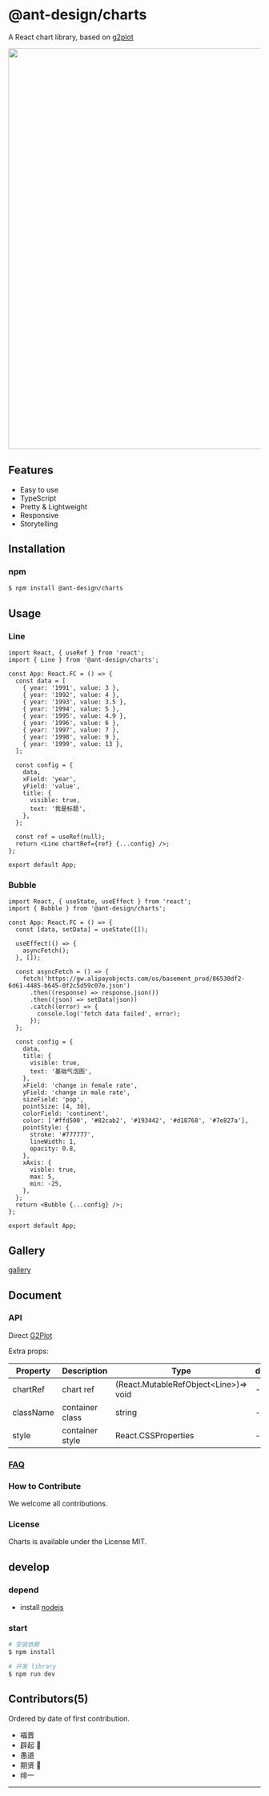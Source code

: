 # @ant-design/charts

A React chart library, based on [g2plot](https://antv-g2plot.gitee.io/zh)

<div align="center">
<img src="https://gw.alipayobjects.com/mdn/rms_d314dd/afts/img/A*sXqrRrEwFRQAAAAAAAAAAABkARQnAQ" width="800"/>
</div>

## Features

- Easy to use
- TypeScript
- Pretty & Lightweight
- Responsive
- Storytelling

## Installation

### npm

```bash | pure
$ npm install @ant-design/charts
```

## Usage

### Line

```tsx pure
import React, { useRef } from 'react';
import { Line } from '@ant-design/charts';

const App: React.FC = () => {
  const data = [
    { year: '1991', value: 3 },
    { year: '1992', value: 4 },
    { year: '1993', value: 3.5 },
    { year: '1994', value: 5 },
    { year: '1995', value: 4.9 },
    { year: '1996', value: 6 },
    { year: '1997', value: 7 },
    { year: '1998', value: 9 },
    { year: '1999', value: 13 },
  ];

  const config = {
    data,
    xField: 'year',
    yField: 'value',
    title: {
      visible: true,
      text: '我是标题',
    },
  };

  const ref = useRef(null);
  return <Line chartRef={ref} {...config} />;
};

export default App;
```

### Bubble

```tsx pure
import React, { useState, useEffect } from 'react';
import { Bubble } from '@ant-design/charts';

const App: React.FC = () => {
  const [data, setData] = useState([]);

  useEffect(() => {
    asyncFetch();
  }, []);

  const asyncFetch = () => {
    fetch('https://gw.alipayobjects.com/os/basement_prod/86530df2-6d61-4485-b645-0f2c5d59c07e.json')
      .then((response) => response.json())
      .then((json) => setData(json))
      .catch((error) => {
        console.log('fetch data failed', error);
      });
  };

  const config = {
    data,
    title: {
      visible: true,
      text: '基础气泡图',
    },
    xField: 'change in female rate',
    yField: 'change in male rate',
    sizeField: 'pop',
    pointSize: [4, 30],
    colorField: 'continent',
    color: ['#ffd500', '#82cab2', '#193442', '#d18768', '#7e827a'],
    pointStyle: {
      stroke: '#777777',
      lineWidth: 1,
      opacity: 0.8,
    },
    xAxis: {
      visble: true,
      max: 5,
      min: -25,
    },
  };
  return <Bubble {...config} />;
};

export default App;
```

## Gallery

[gallery](https://g2plot.antv.vision/zh/examples/gallery)

## Document

### API

Direct [G2Plot](https://g2plot.antv.vision/zh/docs/manual/general-config)

Extra props:

| Property  | Description     | Type                                        | defaultValue |
| --------- | --------------- | ------------------------------------------- | ------------ |
| chartRef  | chart ref       | (React.MutableRefObject&lt;Line&gt;)=> void | -            |
| className | container class | string                                      | -            |
| style     | container style | React.CSSProperties                         | -            |

### [FAQ](https://github.com/ant-design/ant-design-charts/issues)

### How to Contribute

We welcome all contributions.

### License

Charts is available under the License MIT.

## develop

### depend

- install [nodejs](https://nodejs.org/en/)

### start

```bash  | pure
# 安装依赖
$ npm install

# 开发 library
$ npm run dev
```

## Contributors(5)

Ordered by date of first contribution.

- 福晋
- 辟起 🍑
- 愚道
- 期贤 🙏
- 绯一

---
